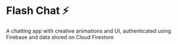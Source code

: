 


# Flash Chat ⚡️

A chatting app with creative animations and UI, authenticated using Firebase and data stored on Cloud Firestore




